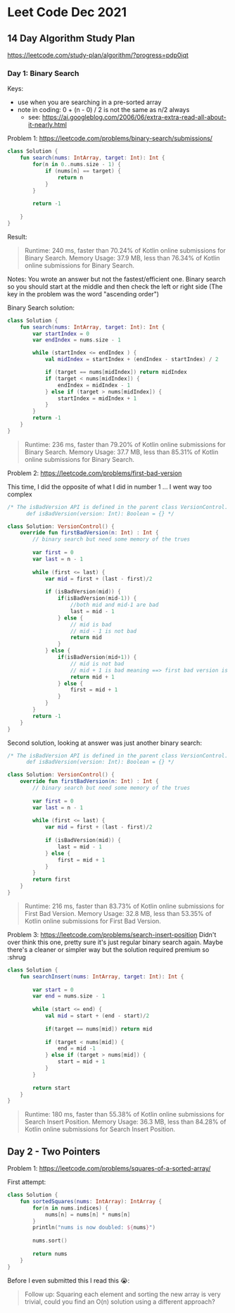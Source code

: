 # Leet Code Dec 2021

## 14 Day Algorithm Study Plan
https://leetcode.com/study-plan/algorithm/?progress=pdp0iqt

### Day 1: Binary Search

Keys: 
* use when you are searching in a pre-sorted array
* note in coding: 0 + (n - 0) / 2 is not the same as n/2 always
    * see: https://ai.googleblog.com/2006/06/extra-extra-read-all-about-it-nearly.html 

Problem 1:
https://leetcode.com/problems/binary-search/submissions/
```kotlin 
class Solution {
    fun search(nums: IntArray, target: Int): Int {
        for(n in 0..nums.size - 1) {
            if (nums[n] == target) {
                return n
            }
        }
        
        return -1
    
    }
}
```

Result:
> Runtime: 240 ms, faster than 70.24% of Kotlin online submissions for Binary Search.
Memory Usage: 37.9 MB, less than 76.34% of Kotlin online submissions for Binary Search.

Notes: 
You wrote an answer but not the fastest/efficient one. 
Binary search so you should start at the middle and then check the left or right side 
(The key in the problem was the word "ascending order")

Binary Search solution: 
```kotlin
class Solution {
    fun search(nums: IntArray, target: Int): Int {
        var startIndex = 0
        var endIndex = nums.size - 1

        while (startIndex <= endIndex ) {
            val midIndex = startIndex + (endIndex - startIndex) / 2

            if (target == nums[midIndex]) return midIndex
            if (target < nums[midIndex]) {
                endIndex = midIndex - 1
            } else if (target > nums[midIndex]) {
                startIndex = midIndex + 1
            }
        }
        return -1
    }
}
```
> Runtime: 236 ms, faster than 79.20% of Kotlin online submissions for Binary Search.
Memory Usage: 37.7 MB, less than 85.31% of Kotlin online submissions for Binary Search.


Problem 2: https://leetcode.com/problems/first-bad-version

This time, I did the opposite of what I did in number 1 ... I went way too complex 
```kotlin
/* The isBadVersion API is defined in the parent class VersionControl.
      def isBadVersion(version: Int): Boolean = {} */

class Solution: VersionControl() {
    override fun firstBadVersion(n: Int) : Int {
        // binary search but need some memory of the trues 
        
        var first = 0
        var last = n - 1
        
        while (first <= last) {
            var mid = first + (last - first)/2 
            
            if (isBadVersion(mid)) {
                if(isBadVersion(mid-1)) {
                    //both mid and mid-1 are bad
                    last = mid - 1 
                } else {
                    // mid is bad
                    // mid - 1 is not bad 
                    return mid 
                }
            } else {
                if(isBadVersion(mid+1)) {
                    // mid is not bad 
                    // mid + 1 is bad meaning ==> first bad version is mid + 1
                    return mid + 1
                } else {
                    first = mid + 1
                }
            }
        }
        return -1
	}
}
```

Second solution, looking at answer was just another binary search: 
```kotlin
/* The isBadVersion API is defined in the parent class VersionControl.
      def isBadVersion(version: Int): Boolean = {} */

class Solution: VersionControl() {
    override fun firstBadVersion(n: Int) : Int {
        // binary search but need some memory of the trues 
        
        var first = 0
        var last = n - 1
        
        while (first <= last) {
            var mid = first + (last - first)/2 
            
            if (isBadVersion(mid)) {
                last = mid - 1 
            } else {
                first = mid + 1
            }
        }
        return first
	}
}
```
> Runtime: 216 ms, faster than 83.73% of Kotlin online submissions for First Bad Version.
Memory Usage: 32.8 MB, less than 53.35% of Kotlin online submissions for First Bad Version.


Problem 3: https://leetcode.com/problems/search-insert-position
Didn't over think this one, pretty sure it's just regular binary search again. Maybe there's a cleaner or simpler way but the solution required premium so :shrug 

```kotlin
class Solution {
    fun searchInsert(nums: IntArray, target: Int): Int {
        
        var start = 0 
        var end = nums.size - 1
        
        while (start <= end) {
            val mid = start + (end - start)/2
            
            if(target == nums[mid]) return mid
            
            if (target < nums[mid]) {
                end = mid -1 
            } else if (target > nums[mid]) {
                start = mid + 1
            }
        }
        
        return start
    }
}
```
> Runtime: 180 ms, faster than 55.38% of Kotlin online submissions for Search Insert Position.
Memory Usage: 36.3 MB, less than 84.28% of Kotlin online submissions for Search Insert Position.


## Day 2 - Two Pointers 

Problem 1: https://leetcode.com/problems/squares-of-a-sorted-array/ 

First attempt: 
```kotlin
class Solution {
    fun sortedSquares(nums: IntArray): IntArray {
        for(n in nums.indices) {
            nums[n] = nums[n] * nums[n]
        }
        println("nums is now doubled: ${nums}")
        
        nums.sort()
        
        return nums
    }
}
```
Before I even submitted this I read this 😭: 
> Follow up: Squaring each element and sorting the new array is very trivial, could you find an O(n) solution using a different approach?